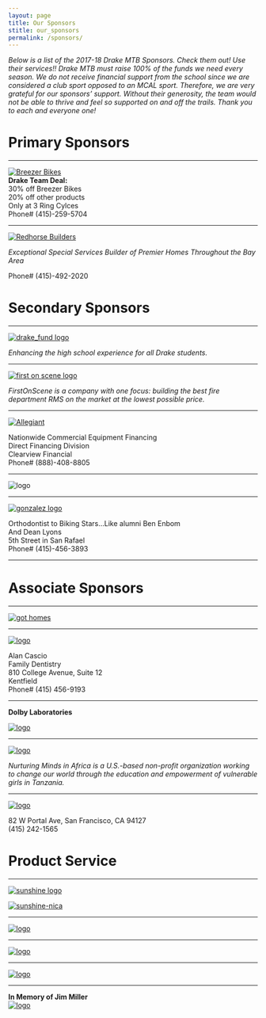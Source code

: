 ```yaml
---
layout: page
title: Our Sponsors
stitle: our_sponsors
permalink: /sponsors/
---
```



*Below is a list of the 2017-18 Drake MTB Sponsors. Check them out! Use their services!! Drake MTB must raise 100% of the funds we need every season. We do not receive financial support from the school since we are considered a club sport opposed to an MCAL sport. Therefore, we are very grateful for our sponsors’ support. Without their generosity, the team would not be able to thrive and feel so supported on and off the trails. Thank you to each and everyone one!*

# Primary Sponsors
***
[![Breezer Bikes](../images/breezer.jpg)](http://breezerbikes.com)<br>
**Drake Team Deal:**<br>
30% off Breezer Bikes<br>
20% off other products<br>
Only at 3 Ring Cylces<br>
Phone# (415)-259-5704

***

[![Redhorse Builders](../images/redhorse.jpg)](http://www.redhorseconstructors.com)

*Exceptional Special Services Builder of Premier Homes
Throughout the Bay Area*

Phone# (415)-492-2020

# Secondary Sponsors
***
[![drake_fund logo](../images/drake_fund.jpg)](http://www.drakefund.org/)

*Enhancing the high school experience for all Drake students.*

***

[![first on scene logo](../images/First-On-Scene.jpg)](http://firstonscene.com)

*FirstOnScene is a company with one focus: building the best fire department RMS on the market at the lowest possible price.*

***

[![Allegiant](../images/Allegiant-logo.jpg)](http://www.clearviewfinancial.com)

Nationwide Commercial Equipment Financing<br>
Direct Financing Division<br>
Clearview Financial<br>
Phone# (888)-408-8805

***

![logo](../images/dovetail-logo.jpg)

***


[![gonzalez logo](../images/Gonzolez-logo.png)](http://www.drmichelleg.com)


Orthodontist to Biking Stars…Like alumni Ben Enbom<br>
And Dean Lyons<br>
5th Street in San Rafael<br>
Phone# (415)-456-3893


***
# Associate Sponsors
***

[![got homes](../images/got-homes.jpg)](http://gothomes.com)

***


[![logo](../images/Alancascio-logo.png)](http://www.alancasciodds.com)

Alan Cascio<br>
Family Dentistry<br>
810 College Avenue, Suite 12<br>
Kentfield<br>
Phone# (415) 456-9193

***
**Dolby Laboratories**

[![logo](../images/Dolby_Vert_Black.png)](http://www.dolby.com/us/en/index.html)

***

[![logo](../images/NurturingMinds-logo.png)](http://www.nurturingmindsinafrica.org)

*Nurturing Minds in Africa is a U.S.-based non-profit organization working to change our world through the education and empowerment of vulnerable girls in Tanzania.*

***

[![logo](../images/Smith-CPA.png)](http://www.Smithcpas.com)

82 W Portal Ave, San Francisco, CA 94127<br>
(415) 242-1565

# Product Service
***

[![sunshine logo](../images/Sunshine-Bikes.jpg)](http://www.sunshinebicycle.com)

[![sunshine-nica](../images/nica-header.jpg)](http://www.sunshinebicycle.com/nica16/)

***

[![logo](../images/pelo-logo.jpg)](http://www.pelofitness.com)

***

[![logo](../images/marin-yoga.png)](http://www.Marinpoweryoga.com)

***

[![logo](../images/iron-springs.png)](http://ironspringspub.com)

***
**In Memory of Jim Miller**<br>
[![logo](../images/jmiller.jpg)](/jim_miller)
